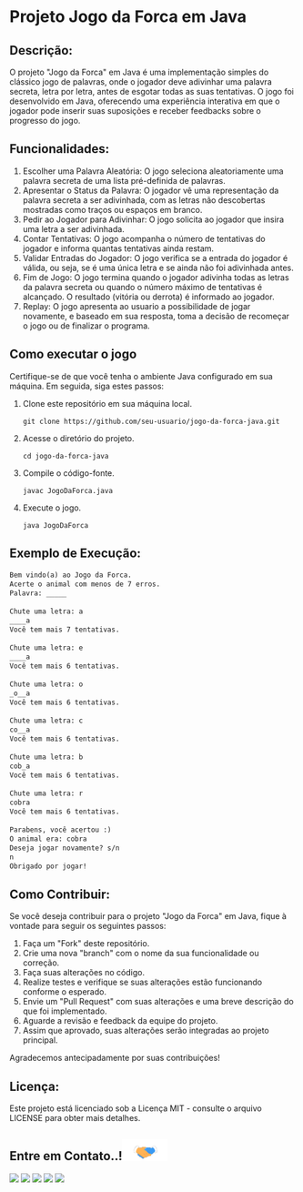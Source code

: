 # Projeto Jogo da Forca em Java

## Descrição:
O projeto "Jogo da Forca" em Java é uma implementação simples do clássico jogo de palavras, onde o jogador deve adivinhar uma palavra secreta, letra por letra, antes de esgotar todas as suas tentativas. O jogo foi desenvolvido em Java, oferecendo uma experiência interativa em que o jogador pode inserir suas suposições e receber feedbacks sobre o progresso do jogo.

## Funcionalidades:
1. Escolher uma Palavra Aleatória: O jogo seleciona aleatoriamente uma palavra secreta de uma lista pré-definida de palavras.
2. Apresentar o Status da Palavra: O jogador vê uma representação da palavra secreta a ser adivinhada, com as letras não descobertas mostradas como traços ou espaços em branco.
3. Pedir ao Jogador para Adivinhar: O jogo solicita ao jogador que insira uma letra a ser adivinhada.
4. Contar Tentativas: O jogo acompanha o número de tentativas do jogador e informa quantas tentativas ainda restam.
5. Validar Entradas do Jogador: O jogo verifica se a entrada do jogador é válida, ou seja, se é uma única letra e se ainda não foi adivinhada antes.
6. Fim de Jogo: O jogo termina quando o jogador adivinha todas as letras da palavra secreta ou quando o número máximo de tentativas é alcançado. O resultado (vitória ou derrota) é informado ao jogador.
7. Replay: O jogo apresenta ao usuario a possibilidade de jogar novamente, e baseado em sua resposta, toma a decisão de recomeçar o jogo ou de finalizar o programa.

## Como executar o jogo

Certifique-se de que você tenha o ambiente Java configurado em sua máquina. Em seguida, siga estes passos:

1. Clone este repositório em sua máquina local.
   ```
   git clone https://github.com/seu-usuario/jogo-da-forca-java.git
   ```

2. Acesse o diretório do projeto.
   ```
   cd jogo-da-forca-java
   ```

3. Compile o código-fonte.
   ```
   javac JogoDaForca.java
   ```

4. Execute o jogo.
   ```
   java JogoDaForca
   ```

## Exemplo de Execução:
```
Bem vindo(a) ao Jogo da Forca.
Acerte o animal com menos de 7 erros.
Palavra: _____

Chute uma letra: a
____a
Você tem mais 7 tentativas.

Chute uma letra: e
____a
Você tem mais 6 tentativas.

Chute uma letra: o
_o__a
Você tem mais 6 tentativas.

Chute uma letra: c
co__a
Você tem mais 6 tentativas.

Chute uma letra: b
cob_a
Você tem mais 6 tentativas.

Chute uma letra: r
cobra
Você tem mais 6 tentativas.

Parabens, você acertou :)
O animal era: cobra
Deseja jogar novamente? s/n
n
Obrigado por jogar!
```

## Como Contribuir:
Se você deseja contribuir para o projeto "Jogo da Forca" em Java, fique à vontade para seguir os seguintes passos:
1. Faça um "Fork" deste repositório.
2. Crie uma nova "branch" com o nome da sua funcionalidade ou correção.
3. Faça suas alterações no código.
4. Realize testes e verifique se suas alterações estão funcionando conforme o esperado.
5. Envie um "Pull Request" com suas alterações e uma breve descrição do que foi implementado.
6. Aguarde a revisão e feedback da equipe do projeto.
7. Assim que aprovado, suas alterações serão integradas ao projeto principal.

Agradecemos antecipadamente por suas contribuições!

## Licença:
Este projeto está licenciado sob a Licença MIT - consulte o arquivo LICENSE para obter mais detalhes.

## <b> Entre em Contato..!</b><img src="https://github.com/0xAbdulKhalid/0xAbdulKhalid/raw/main/assets/mdImages/handshake.gif" width ="80">
<div>
<a href="https://wa.me/5531989018696?text=Me+mande+um+Oi+%3A%29" target="_blank"><img src="https://img.shields.io/badge/WhatsApp-25D366?style=for-the-badge&logo=whatsapp&logoColor=white" target="_blank"></a>
<a href="https://instagram.com/emillygarai" target="_blank"><img src="https://img.shields.io/badge/-Instagram-%23E4405F?style=for-the-badge&logo=instagram&logoColor=white" target="_blank"></a>
<a href="https://twitter.com/emilly_fernads" target="_blank"><img src="https://img.shields.io/badge/Twitter-1DA1F2?style=for-the-badge&logo=twitter&logoColor=white" target="_blank"></a>
<a href = "mailto:emilly.fernandesads@gmail.com"><img src="https://img.shields.io/badge/Gmail-D14836?style=for-the-badge&logo=gmail&logoColor=white" target="_blank"></a>
<a href="https://www.linkedin.com/in/emilly-fernandes" target="_blank"><img src="https://img.shields.io/badge/-LinkedIn-%230077B5?style=for-the-badge&logo=linkedin&logoColor=white" target="_blank"></a>   
</div>
